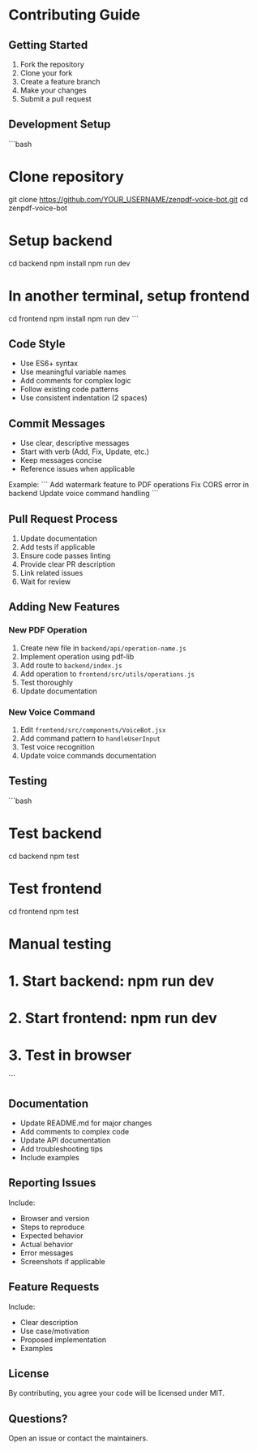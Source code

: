 # Contributing Guide

## Getting Started

1. Fork the repository
2. Clone your fork
3. Create a feature branch
4. Make your changes
5. Submit a pull request

## Development Setup

\`\`\`bash
# Clone repository
git clone https://github.com/YOUR_USERNAME/zenpdf-voice-bot.git
cd zenpdf-voice-bot

# Setup backend
cd backend
npm install
npm run dev

# In another terminal, setup frontend
cd frontend
npm install
npm run dev
\`\`\`

## Code Style

- Use ES6+ syntax
- Use meaningful variable names
- Add comments for complex logic
- Follow existing code patterns
- Use consistent indentation (2 spaces)

## Commit Messages

- Use clear, descriptive messages
- Start with verb (Add, Fix, Update, etc.)
- Keep messages concise
- Reference issues when applicable

Example:
\`\`\`
Add watermark feature to PDF operations
Fix CORS error in backend
Update voice command handling
\`\`\`

## Pull Request Process

1. Update documentation
2. Add tests if applicable
3. Ensure code passes linting
4. Provide clear PR description
5. Link related issues
6. Wait for review

## Adding New Features

### New PDF Operation

1. Create new file in `backend/api/operation-name.js`
2. Implement operation using pdf-lib
3. Add route to `backend/index.js`
4. Add operation to `frontend/src/utils/operations.js`
5. Test thoroughly
6. Update documentation

### New Voice Command

1. Edit `frontend/src/components/VoiceBot.jsx`
2. Add command pattern to `handleUserInput`
3. Test voice recognition
4. Update voice commands documentation

## Testing

\`\`\`bash
# Test backend
cd backend
npm test

# Test frontend
cd frontend
npm test

# Manual testing
# 1. Start backend: npm run dev
# 2. Start frontend: npm run dev
# 3. Test in browser
\`\`\`

## Documentation

- Update README.md for major changes
- Add comments to complex code
- Update API documentation
- Add troubleshooting tips
- Include examples

## Reporting Issues

Include:
- Browser and version
- Steps to reproduce
- Expected behavior
- Actual behavior
- Error messages
- Screenshots if applicable

## Feature Requests

Include:
- Clear description
- Use case/motivation
- Proposed implementation
- Examples

## License

By contributing, you agree your code will be licensed under MIT.

## Questions?

Open an issue or contact the maintainers.
